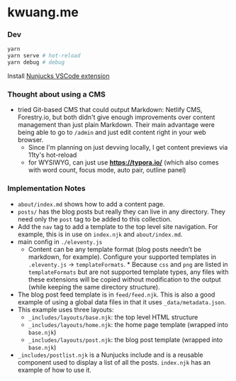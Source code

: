# kwuang.me

### Dev

```bash
yarn
yarn serve # hot-reload
yarn debug # debug
```

Install [Nunjucks VSCode extension](https://marketplace.visualstudio.com/items?itemName=eseom.nunjucks-template#overview)

### Thought about using a CMS

- tried Git-based CMS that could output Markdown: Netlify CMS, Forestry.io, but both didn't give enough improvements over content management than just plain Markdown. Their main advantage were being able to go to `/admin` and just edit content right in your web browser.
  - Since I'm planning on just devving locally, I get content previews via 11ty's hot-reload
  - for WYSIWYG, can just use **https://typora.io/** (which also comes with word count, focus mode, auto pair, outline panel)

### Implementation Notes

- `about/index.md` shows how to add a content page.
- `posts/` has the blog posts but really they can live in any directory. They need only the `post` tag to be added to this collection.
- Add the `nav` tag to add a template to the top level site navigation. For example, this is in use on `index.njk` and `about/index.md`.
- main config in `./eleventy.js`
  - Content can be any template format (blog posts needn’t be markdown, for example). Configure your supported templates in `.eleventy.js` -> `templateFormats`. \* Because `css` and `png` are listed in `templateFormats` but are not supported template types, any files with these extensions will be copied without modification to the output (while keeping the same directory structure).
- The blog post feed template is in `feed/feed.njk`. This is also a good example of using a global data files in that it uses `_data/metadata.json`.
- This example uses three layouts:
  - `_includes/layouts/base.njk`: the top level HTML structure
  - `_includes/layouts/home.njk`: the home page template (wrapped into `base.njk`)
  - `_includes/layouts/post.njk`: the blog post template (wrapped into `base.njk`)
- `_includes/postlist.njk` is a Nunjucks include and is a reusable component used to display a list of all the posts. `index.njk` has an example of how to use it.
